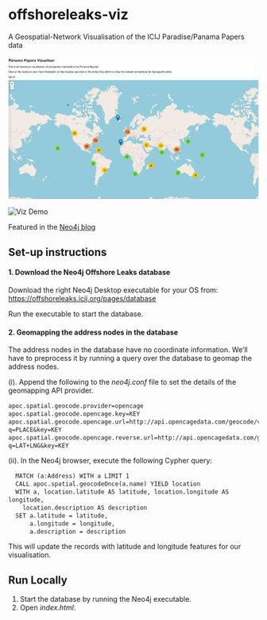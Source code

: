 # offshoreleaks-viz

A Geospatial-Network Visualisation of the ICIJ Paradise/Panama Papers data

[![OffshoreLeaks Viz](assets/icij-network.gif)](https://www.youtube.com/watch?v=Se4aYOpO8Ikgit)

![Viz Demo](assets/demo.gif)

Featured in the [Neo4j blog](https://neo4j.com/blog/twin4j/this-week-in-neo4j-graph-visualization-of-panama-papers-neo4j-spatial-kettle-to-neo4j-cypher-query-log-analyzer/)


## Set-up instructions

#### 1. Download the Neo4j Offshore Leaks database
Download the right Neo4j Desktop executable for your OS from: https://offshoreleaks.icij.org/pages/database

Run the executable to start the database.

#### 2. Geomapping the address nodes in the database
The address nodes in the database have no coordinate information. We’ll have to preprocess it by running a query over the database to geomap the address nodes.

(i). Append the following to the _neo4j.conf_ file to set the details of the geomapping API provider.

    apoc.spatial.geocode.provider=opencage
    apoc.spatial.geocode.opencage.key=KEY
    apoc.spatial.geocode.opencage.url=http://api.opencagedata.com/geocode/v1/json?q=PLACE&key=KEY
    apoc.spatial.geocode.opencage.reverse.url=http://api.opencagedata.com/geocode/v1/json?q=LAT+LNG&key=KEY

(ii). In the Neo4j browser, execute the following Cypher query:

      MATCH (a:Address) WITH a LIMIT 1
      CALL apoc.spatial.geocodeOnce(a.name) YIELD location
      WITH a, location.latitude AS latitude, location.longitude AS longitude,
        location.description AS description
      SET a.latitude = latitude,
          a.longitude = longitude,
          a.description = description

This will update the records with latitude and longitude features for our visualisation.

## Run Locally
1. Start the database by running the Neo4j executable. 
2. Open _index.html_.

